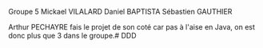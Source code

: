 Groupe 5
Mickael VILALARD
Daniel BAPTISTA
Sébastien GAUTHIER

Arthur PECHAYRE fais le projet de son coté car pas à l'aise en Java, on est donc plus que 3 dans le groupe.# DDD
